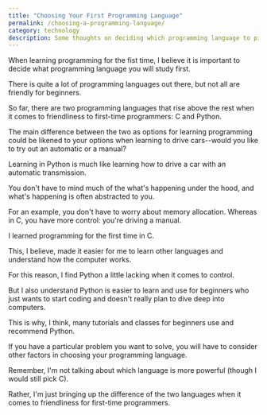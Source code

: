 ```yaml
---
title: "Choosing Your First Programming Language"
permalink: /choosing-a-programming-language/
category: technology
description: Some thoughts on deciding which programming language to pick first
---
```


When learning programming for the fist time, I believe it is important to decide what programming language you will study first.<!--more-->

There is quite a lot of programming languages out there, but not all are friendly for beginners.

So far, there are two programming languages that rise above the rest when it comes to friendliness to first-time programmers: C and Python.

The main difference between the two as options for learning programming could be likened to your options when learning to drive cars--would you like to try out an automatic or a manual?

Learning in Python is much like learning how to drive a car with an automatic transmission.

You don't have to mind much of the what's happening under the hood, and what's happening is often abstracted to you.

For an example, you don't have to worry about memory allocation. Whereas in C, you have more control: you're driving a manual.

I learned programming for the first time in C.

This, I believe, made it easier for me to learn other languages and understand how the computer works.

For this reason, I find Python a little lacking when it comes to control.

But I also understand Python is easier to learn and use for beginners who just wants to start coding and doesn't really plan to dive deep into computers.

This is why, I think, many tutorials and classes for beginners use and recommend Python.

If you have a particular problem you want to solve, you will have to consider other factors in choosing your programming language.

Remember, I'm not talking about which language is more powerful (though I would still pick C).

Rather, I'm just bringing up the difference of the two languages when it comes to friendliness for first-time programmers.

